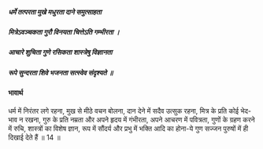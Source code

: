 ##### धर्मे तत्परता मुखे मधुरता दाने समुत्साहता
##### मित्रेऽवञ्चकता गुरौ विनयता चित्तेऽति गम्भीरता ।
##### आचारे शुचिता गुणे रसिकता शास्त्रेषु विज्ञानता
##### रूपे सुन्दरता शिवे भजनता सत्स्वेव संदृश्यते ॥

#### भावार्थ

धर्म में निरंतर लगे रहना, मुख से मीठे वचन बोलना, दान देने में सदैव उत्सुक रहना, मित्र के प्रति कोई भेद-भाव न रखना, गुरु के प्रति नम्रता और अपने हृदय में गंभीरता, अपने आचरण में पवित्रता, गुणों के ग्रहण करने में रुचि, शास्त्रों का विशेष ज्ञान, रूप में सौंदर्य और प्रभु में भक्ति आदि का होना-ये गुण सज्जन पुरुषों में ही दिखाई देते हैं ॥ 14 ॥
